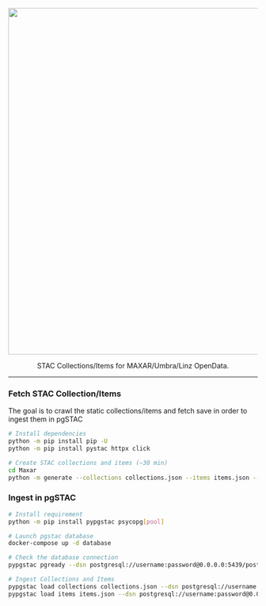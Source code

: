 
<p align="center">
  <img width="700" src="https://github.com/stac-utils/titiler-pgstac/assets/10407788/7623471f-9391-4822-8799-b552775444fa"/>
  <p align="center">STAC Collections/Items for MAXAR/Umbra/Linz OpenData.</p>
</p>

---

### Fetch STAC Collection/Items

The goal is to crawl the static collections/items and fetch save in order to ingest them in pgSTAC

```bash
# Install dependencies
python -m pip install pip -U
python -m pip install pystac httpx click

# Create STAC collections and items (~30 min)
cd Maxar
python -m generate --collections collections.json --items items.json --with-assets-extension --with-s3-urls
```

### Ingest in pgSTAC

```bash
# Install requirement
python -m pip install pypgstac psycopg[pool]

# Launch pgstac database
docker-compose up -d database

# Check the database connection
pypgstac pgready --dsn postgresql://username:password@0.0.0.0:5439/postgis

# Ingest Collections and Items
pypgstac load collections collections.json --dsn postgresql://username:password@0.0.0.0:5439/postgis --method insert_ignore
pypgstac load items items.json --dsn postgresql://username:password@0.0.0.0:5439/postgis --method insert_ignore
```
